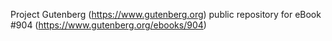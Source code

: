 Project Gutenberg (https://www.gutenberg.org) public repository for eBook #904 (https://www.gutenberg.org/ebooks/904)
